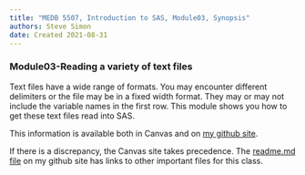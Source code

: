 ```yaml
---
title: "MEDB 5507, Introduction to SAS, Module03, Synopsis"
authors: Steve Simon
date: Created 2021-08-31
---
```


### Module03-Reading a variety of text files

Text files have a wide range of formats. You may encounter different delimiters or the file may be in a fixed width format. They may or may not include the variable names in the first row. This module shows you how to get these text files read into SAS.

<!---my git--->
This information is available both in Canvas and on [my github site][thisf].

If there is a discrepancy, the Canvas site takes precedence. The [readme.md file][mygit] on my github site has links to other important files for this class.

[thisf]: https://github.com/pmean/introduction-to-sas/blob/master/modules/5507-03-synopsis.md
[mygit]: https://github.com/pmean/introduction-to-sas/blob/master/README.md
<!---my git--->
